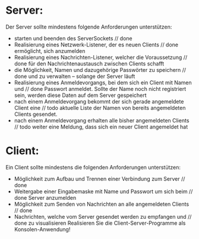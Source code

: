 # Server:
Der Server sollte mindestens folgende Anforderungen unterstützen:
- starten und beenden des ServerSockets                                                 // done
- Realisierung eines Netzwerk-Listener, der es neuen Clients                            // done
 ermöglicht, sich anzumelden
 - Realisierung eines Nachrichten-Listener, welcher die Voraussetzung                   // done
 für den Nachrichtenaustausch zwischen Clients schafft
 - die Möglichkeit, Namen und dazugehörige Passwörter zu speichern                      // done
 und zu verwalten – solange der Server läuft
- Realisierung eines Anmeldevorgangs, bei dem sich ein Client mit Namen und             // done
 Passwort anmeldet. Sollte der Name noch nicht registriert sein, werden diese Daten
 auf dem Server gespeichert
- nach einem Anmeldevorgang bekommt der sich gerade angemeldete Client eine             // todo
 aktuelle Liste der Namen von bereits angemeldeten Clients gesendet.
- nach einem Anmeldevorgang erhalten alle bisher angemeldeten Clients                   // todo
 weiter eine Meldung, dass sich ein neuer Client angemeldet hat
# Client:
Ein Client sollte mindestens die folgenden Anforderungen unterstützen:
- Möglichkeit zum Aufbau und Trennen einer Verbindung zum Server                        // done
- Weitergabe einer Eingabemaske mit Name und Passwort um sich beim                      // done
 Server anzumelden
- Möglichkeit zum Senden von Nachrichten an alle angemeldeten Clients                   // done
- Nachrichten, welche vom Server gesendet werden zu empfangen und                       // done
 zu visualisieren
Realisieren Sie die Client-Server-Programme als Konsolen-Anwendung!
